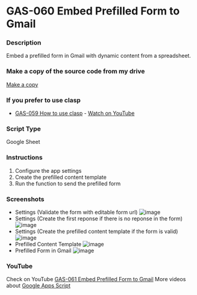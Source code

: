 # GAS-060 Embed Prefilled Form to Gmail

### Description
Embed a prefilled form in Gmail with dynamic content from a spreadsheet.

### Make a copy of the source code from my drive
[Make a copy](https://docs.google.com/spreadsheets/d/1Gb-vIPLiFz_dnAsWM2OqZFQJqOAO4l-rGr1RI6kVUWQ/copy)

### If you prefer to use clasp
* [GAS-059 How to use clasp](https://github.com/ashtonfei/google-apps-script-projects/tree/GAS-059) - [Watch on YouTube](https://youtu.be/V-oE2OyvTKM)

### Script Type
Google Sheet

### Instructions
1. Configure the app settings
2. Create the prefilled content template
3. Run the function to send the prefilled form

### Screenshots
* Settings (Validate the form with editable form url)
    ![image](https://user-images.githubusercontent.com/16481229/89535618-3bfe4600-d829-11ea-8bda-e0a931384275.png)
* Settings (Create the first reponse if there is no reponse in the form)
    ![image](https://user-images.githubusercontent.com/16481229/89536072-e8402c80-d829-11ea-9708-071d67f31ec8.png)
* Settings (Create the prefilled content template if the form is valid)
    ![image](https://user-images.githubusercontent.com/16481229/89535734-66e89a00-d829-11ea-87af-e5e5b65dd6fb.png)
* Prefilled Content Template
    ![image](https://user-images.githubusercontent.com/16481229/89536284-3e14d480-d82a-11ea-80aa-36efda78c7f4.png)
* Prefilled Form in Gmail
    ![image](https://user-images.githubusercontent.com/16481229/89536514-9946c700-d82a-11ea-8520-f59ce2fe6828.png)





### YouTube
Check on YouTube [GAS-061 Embed Prefilled Form to Gmail](https://www.youtube.com/playlist?list=PLQhwjnEjYj8Bf_EZDrrcmkB9vcB9Sk3x0)
More videos about [Google Apps Script](https://www.youtube.com/playlist?list=PLQhwjnEjYj8Bf_EZDrrcmkB9vcB9Sk3x0)

